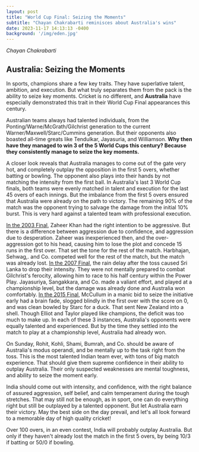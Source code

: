 ```yaml
---
layout: post
title: "World Cup Final: Seizing the Moments"
subtitle: "Chayan Chakrabarti reminisces about Australia's wins"
date: 2023-11-17 14:13:13 -0400
background: '/img/eden.jpg'
---
```


*Chayan Chakrabarti*

## Australia: Seizing the Moments
In sports, champions share a few key traits. They have superlative talent, ambition, and execution. But what truly separates them from the pack is the ability to seize key moments. Cricket is no different, and **Australia** have especially demonstrated this trait in their World Cup Final appearances this century.

Australian teams always had talented individuals, from the Ponting/Warne/McGrath/Gilchrist generation to the current Warner/Maxwell/Starc/Cummins generation. But their opponents also boasted all-time greats like Tendulkar, Jayasuria, and Williamson. **Why then have they managed to win 3 of the 5 World Cups this century? Because they consistently manage to seize the key moments.**

A closer look reveals that Australia manages to come out of the gate very hot, and completely outplay the opposition in the first 5 overs, whether batting or bowling. The opponent also plays into their hands by not matching the intensity from the first ball. In Australia's last 3 World Cup finals, both teams were evenly matched in talent and execution for the last 45 overs of each innings. But the imbalance from the first 5 overs ensured that Australia were already on the path to victory. The remaining 90% of the match was the opponent trying to salvage the damage from the initial 10% burst. This is very hard against a talented team with professional execution.

[In the 2003 Final](https://www.hindustantimes.com/india/world-cup-final-over-before-it-had-truly-begun/story-CQDfte4yS7sf7QBcRnlvEP.html), Zaheer Khan had the right intention to be aggressive. But there is a difference between aggression due to confidence, and aggression due to desperation. Zaheer was inexperienced then, and the over-aggression got to his head, causing him to lose the plot and concede 15 runs in the first over. That set the tone for the rest of the match. Harbhajan, Sehwag,. and Co. competed well for the rest of the match, but the match was already lost. [In the 2007 Final](https://www.espncricinfo.com/story/come-to-think-of-it-was-the-2007-world-cup-really-a-disaster-1225670), the rain delay after the toss caused Sri Lanka to drop their intensity. They were not mentally prepared to combat Gilchrist's ferocity, allowing him to race to his half century within the Power Play. Jayasuriya, Sangakkara, and Co. made a valiant effort, and played at a championship level, but the damage was already done and Australia won comfortably. [In the 2015 Final](https://www.nzherald.co.nz/sport/cricket-former-black-caps-captain-brendon-mccullum-opens-up-about-dismissal-in-2015-cricket-world-cup-final/ZFZYVR6S4HEKXN4YPOQY5X6MGQ/), McCullum in a manic bid to seize the initiative early had a brain fade, slogged blindly in the first over with the score on 0, and was clean bowled by Starc for a duck. That sent New Zealand into a shell. Though Elliot and Taylor played like champions, the deficit was too much to make up. In each of these 3 instances, Australia's opponents were equally talented and experienced. But by the time they settled into the match to play at a championship level, Australia had already won.

On Sunday, Rohit, Kohli, Shami, Bumrah, and Co. should be aware of Australia's modus operandi, and be mentally up to the task right from the toss. This is the most talented Indian team ever, with tons of big match experience. That should give them supreme confidence in their ability to outplay Australia. Their only suspected weaknesses are mental toughness, and ability to seize the moment early. 


India should come out with intensity, and confidence, with the right balance of assured aggression, self belief, and calm temperament during the tough stretches. That may still not be enough, as in sport, one can do everything right but still be outplayed by a talented opponent. But let Australia earn their victory. May the best side on the day prevail, and let's all look forward to a memorable day of high quality cricket!

Over 100 overs, in an even contest, India will probably outplay Australia. But only if they haven't already lost the match in the first 5 overs, by being 10/3 if batting or 50/0 if bowling. 
